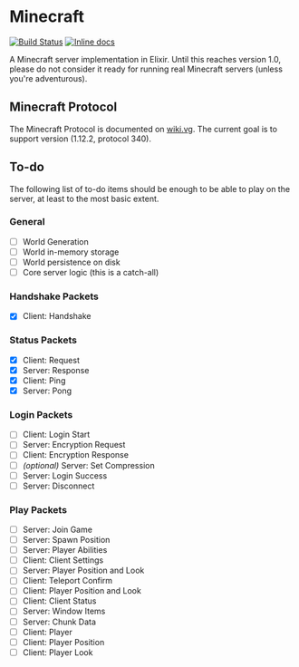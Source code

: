 # Minecraft

[![Build Status](https://travis-ci.com/thecodeboss/minecraft.svg?branch=master)](https://travis-ci.com/thecodeboss/minecraft)
[![Inline docs](http://inch-ci.org/github/thecodeboss/minecraft.svg)](http://inch-ci.org/github/thecodeboss/minecraft)

A Minecraft server implementation in Elixir. Until this reaches version 1.0, please do not consider it ready for running real Minecraft servers (unless you're adventurous).

## Minecraft Protocol

The Minecraft Protocol is documented on [wiki.vg](http://wiki.vg/Protocol). The current goal is to support version (1.12.2, protocol 340).

## To-do

The following list of to-do items should be enough to be able to play on the server, at least to the most basic extent.

### General

- [ ] World Generation
- [ ] World in-memory storage
- [ ] World persistence on disk
- [ ] Core server logic (this is a catch-all)

### Handshake Packets

- [x] Client: Handshake

### Status Packets

- [x] Client: Request
- [x] Server: Response
- [x] Client: Ping
- [x] Server: Pong

### Login Packets

- [ ] Client: Login Start
- [ ] Server: Encryption Request
- [ ] Client: Encryption Response
- [ ] *(optional)* Server: Set Compression
- [ ] Server: Login Success
- [ ] Server: Disconnect

### Play Packets

- [ ] Server: Join Game
- [ ] Server: Spawn Position
- [ ] Server: Player Abilities
- [ ] Client: Client Settings
- [ ] Server: Player Position and Look
- [ ] Client: Teleport Confirm
- [ ] Client: Player Position and Look
- [ ] Client: Client Status
- [ ] Server: Window Items
- [ ] Server: Chunk Data
- [ ] Client: Player
- [ ] Client: Player Position
- [ ] Client: Player Look

